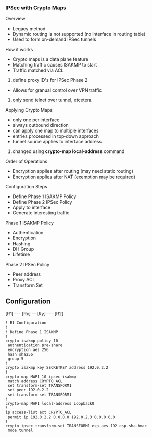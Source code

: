

### IPSec with Crypto Maps ###

Overview
* Legacy method
* Dynamic routing is not supported (no interface in routing table)
* Used to form on-demand IPSec tunnels

How it works
* Crypto maps is a data plane feature
* Matching traffic causes ISAKMP to start
* Traffic matched via ACL
1. define proxy ID's for IPSec Phase 2
* Allows for granual control over VPN traffic
1. only send telnet over tunnel, etcetera.

Applying Crypto Maps
* only one per interface
* always outbound direction
* can apply one map to multiple interfaces
* entries processed in top-down approach
* tunnel source applies to interface address
1. changed using __crypto-map local-address__ command

Order of Operations
* Encryption applies after routing (may need static routing)
* Encryption applies after NAT (exemption may be required)



Configuration Steps
* Define Phase 1 ISAKMP Policy
* Define Phase 2 IPSec Policy
* Apply to interface
* Generate interesting traffic

Phase 1 ISAKMP Policy
* Authentication
* Encryption
* Hashing
* DH Group
* Lifetime

Phase 2 IPSec Policy
* Peer address
* Proxy ACL
* Transform Set


## Configuration ##

[R1] --- [Rx] -- [Ry] --- [R2]


    ! R1 Configuration
    !
    ! Define Phase 1 ISAKMP
    !
    crypto isakmp policy 10
     authentication pre-share
     encryption aes 256
     hash sha256
     group 5
    !
    crypto isakmp key SECRETKEY address 192.0.2.2
    !
    crypto map MAP1 10 ipsec-isakmp 
     match address CRYPTO_ACL
     set transform-set TRANSFORM1
     set peer 192.0.2.2
     set transform-set TRANSFORM1  
    !
    crypto-map MAP1 local-address Loopback0
    !
    ip access-list ext CRYPTO_ACL 
     permit ip 192.0.2.2 0.0.0.0 192.0.2.3 0.0.0.0.0
    !
    crypto ipsec transform-set TRANSFORM1 esp-aes 192 esp-sha-hmac
     mode tunnel
 

